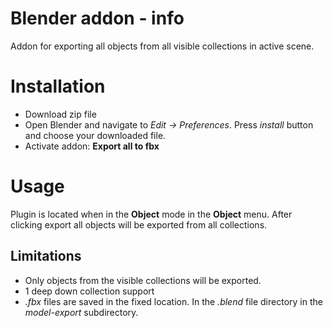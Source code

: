 # Blender addon - info
Addon for exporting all objects from all visible collections in active scene.


# Installation
* Download zip file 
* Open Blender and navigate to _Edit -> Preferences_. Press _install_ button and choose your downloaded file.
* Activate addon: **Export all to fbx**

# Usage
Plugin is located when in the **Object** mode in the **Object** menu.
After clicking export all objects will be exported from all collections.

## Limitations
* Only objects from the visible collections will be exported.
* 1 deep down collection support
* _.fbx_ files are saved in the fixed location. In the _.blend_ file directory in the _model-export_ subdirectory.